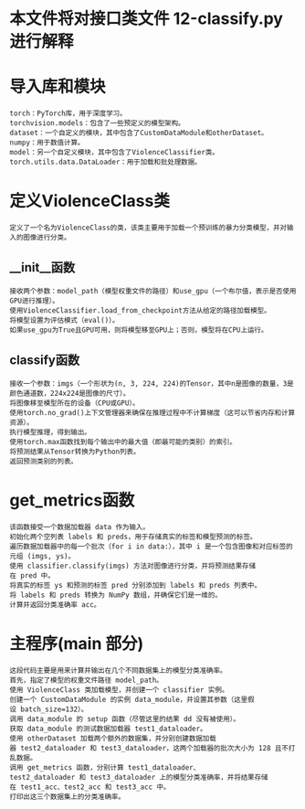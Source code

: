 # 本文件将对接口类文件 12-classify.py 进行解释

# 导入库和模块

    torch：PyTorch库，用于深度学习。
    torchvision.models：包含了一些预定义的模型架构。
    dataset：一个自定义的模块，其中包含了CustomDataModule和otherDataset。
    numpy：用于数值计算。
    model：另一个自定义模块，其中包含了ViolenceClassifier类。
    torch.utils.data.DataLoader：用于加载和批处理数据。

# 定义ViolenceClass类

    定义了一个名为ViolenceClass的类，该类主要用于加载一个预训练的暴力分类模型，并对输入的图像进行分类。

## __init__函数

    接收两个参数：model_path（模型权重文件的路径）和use_gpu（一个布尔值，表示是否使用GPU进行推理）。
    使用ViolenceClassifier.load_from_checkpoint方法从给定的路径加载模型。
    将模型设置为评估模式（eval()）。
    如果use_gpu为True且GPU可用，则将模型移至GPU上；否则，模型将在CPU上运行。

## classify函数

    接收一个参数：imgs（一个形状为(n, 3, 224, 224)的Tensor，其中n是图像的数量，3是颜色通道数，224x224是图像的尺寸）。
    将图像移至模型所在的设备（CPU或GPU）。
    使用torch.no_grad()上下文管理器来确保在推理过程中不计算梯度（这可以节省内存和计算资源）。
    执行模型推理，得到输出。
    使用torch.max函数找到每个输出中的最大值（即最可能的类别）的索引。
    将预测结果从Tensor转换为Python列表。
    返回预测类别的列表。

# get_metrics函数

    该函数接受一个数据加载器 data 作为输入。
    初始化两个空列表 labels 和 preds，用于存储真实的标签和模型预测的标签。
    遍历数据加载器中的每一个批次（for i in data:），其中 i 是一个包含图像和对应标签的元组 (imgs, ys)。
    使用 classifier.classify(imgs) 方法对图像进行分类，并将预测结果存储在 pred 中。
    将真实的标签 ys 和预测的标签 pred 分别添加到 labels 和 preds 列表中。
    将 labels 和 preds 转换为 NumPy 数组，并确保它们是一维的。
    计算并返回分类准确率 acc。

# 主程序(__main__ 部分)

    这段代码主要是用来计算并输出在几个不同数据集上的模型分类准确率。
    首先，指定了模型的权重文件路径 model_path。
    使用 ViolenceClass 类加载模型，并创建一个 classifier 实例。
    创建一个 CustomDataModule 的实例 data_module，并设置其参数（这里假设 batch_size=132）。
    调用 data_module 的 setup 函数（尽管这里的结果 dd 没有被使用）。
    获取 data_module 的测试数据加载器 test1_dataloader。
    使用 otherDataset 加载两个额外的数据集，并分别创建数据加载器 test2_dataloader 和 test3_dataloader，这两个加载器的批次大小为 128 且不打乱数据。
    调用 get_metrics 函数，分别计算 test1_dataloader、test2_dataloader 和 test3_dataloader 上的模型分类准确率，并将结果存储在 test1_acc、test2_acc 和 test3_acc 中。
    打印出这三个数据集上的分类准确率。